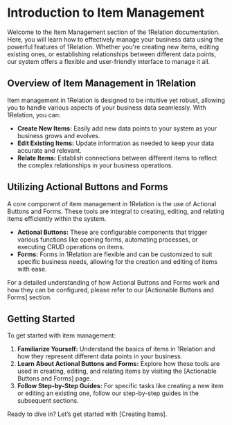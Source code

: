 # Introduction to Item Management

Welcome to the Item Management section of the 1Relation documentation. Here, you will learn how to effectively manage your business data using the powerful features of 1Relation. Whether you're creating new items, editing existing ones, or establishing relationships between different data points, our system offers a flexible and user-friendly interface to manage it all.

## Overview of Item Management in 1Relation

Item management in 1Relation is designed to be intuitive yet robust, allowing you to handle various aspects of your business data seamlessly. With 1Relation, you can:

- **Create New Items:** Easily add new data points to your system as your business grows and evolves.
- **Edit Existing Items:** Update information as needed to keep your data accurate and relevant.
- **Relate Items:** Establish connections between different items to reflect the complex relationships in your business operations.

## Utilizing Actional Buttons and Forms

A core component of item management in 1Relation is the use of Actional Buttons and Forms. These tools are integral to creating, editing, and relating items efficiently within the system.

- **Actional Buttons:** These are configurable components that trigger various functions like opening forms, automating processes, or executing CRUD operations on items.
- **Forms:** Forms in 1Relation are flexible and can be customized to suit specific business needs, allowing for the creation and editing of items with ease.

For a detailed understanding of how Actional Buttons and Forms work and how they can be configured, please refer to our [Actionable Buttons and Forms] section.

## Getting Started

To get started with item management:

1. **Familiarize Yourself:** Understand the basics of items in 1Relation and how they represent different data points in your business.
2. **Learn About Actional Buttons and Forms:** Explore how these tools are used in creating, editing, and relating items by visiting the [Actionable Buttons and Forms] page.
3. **Follow Step-by-Step Guides:** For specific tasks like creating a new item or editing an existing one, follow our step-by-step guides in the subsequent sections.

Ready to dive in? Let’s get started with [Creating Items].

